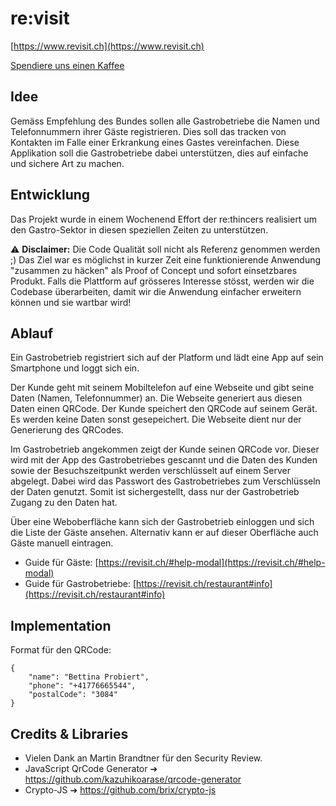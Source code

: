 # re:visit

[https://www.revisit.ch](https://www.revisit.ch)

[Spendiere uns einen Kaffee](https://www.buymeacoffee.com/rethinc)


## Idee
Gemäss Empfehlung des Bundes sollen alle Gastrobetriebe die Namen und Telefonnummern ihrer Gäste registrieren. Dies soll das tracken von Kontakten im Falle einer Erkrankung eines Gastes vereinfachen. Diese Applikation soll die Gastrobetriebe dabei unterstützen, dies auf einfache und sichere Art zu machen.

## Entwicklung
Das Projekt wurde in einem Wochenend Effort der re:thincers realisiert um den Gastro-Sektor in diesen speziellen Zeiten zu unterstützen.

⚠️ **Disclaimer:** Die Code Qualität soll nicht als Referenz genommen werden ;) Das Ziel war es möglichst in kurzer Zeit eine funktionierende Anwendung "zusammen zu häcken" als Proof of Concept und sofort einsetzbares Produkt. Falls die Plattform auf grösseres Interesse stösst, werden wir die Codebase überarbeiten, damit wir die Anwendung einfacher erweitern können und sie wartbar wird!


## Ablauf
Ein Gastrobetrieb registriert sich auf der Platform und lädt eine App auf sein Smartphone und loggt sich ein.

Der Kunde geht mit seinem Mobiltelefon auf eine Webseite und gibt seine Daten (Namen, Telefonnummer) an. Die Webseite generiert aus diesen Daten einen QRCode. Der Kunde speichert den QRCode auf seinem Gerät. Es werden keine Daten sonst gesepeichert. Die Webseite dient nur der Generierung des QRCodes.

Im Gastrobetrieb angekommen zeigt der Kunde seinen QRCode vor. Dieser wird mit der App des Gastrobetriebes gescannt und die Daten des Kunden sowie der Besuchszeitpunkt werden verschlüsselt auf einem Server abgelegt. Dabei wird das Passwort des Gastrobetriebes zum Verschlüsseln der Daten genutzt. Somit ist sichergestellt, dass nur der Gastrobetrieb Zugang zu den Daten hat.

Über eine Weboberfläche kann sich der Gastrobetrieb einloggen und sich die Liste der Gäste ansehen. Alternativ kann er auf dieser Oberfläche auch Gäste manuell eintragen.

* Guide für Gäste: [https://revisit.ch/#help-modal](https://revisit.ch/#help-modal)
* Guide für Gastrobetriebe: [https://revisit.ch/restaurant#info](https://revisit.ch/restaurant#info)


## Implementation
Format für den QRCode:
```
{
	"name": "Bettina Probiert",
	"phone": "+41776665544",
	"postalCode": "3084"
}
```

## Credits & Libraries
* Vielen Dank an Martin Brandtner für den Security Review.
* JavaScript QrCode Generator ➔ https://github.com/kazuhikoarase/qrcode-generator
* Crypto-JS ➔ https://github.com/brix/crypto-js
